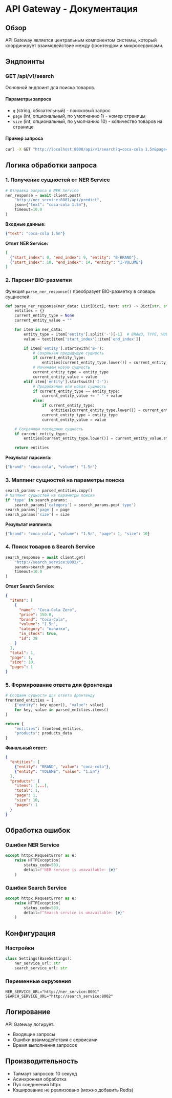 # API Gateway - Документация

## Обзор

API Gateway является центральным компонентом системы, который координирует взаимодействие между фронтендом и микросервисами.

## Эндпоинты

### GET /api/v1/search

Основной эндпоинт для поиска товаров.

#### Параметры запроса
- `q` (string, обязательный) - поисковый запрос
- `page` (int, опциональный, по умолчанию 1) - номер страницы
- `size` (int, опциональный, по умолчанию 10) - количество товаров на странице

#### Пример запроса
```bash
curl -X GET "http://localhost:8000/api/v1/search?q=coca-cola 1.5л&page=1&size=10"
```

## Логика обработки запроса

### 1. Получение сущностей от NER Service

```python
# Отправка запроса в NER Service
ner_response = await client.post(
    "http://ner_service:8001/api/predict", 
    json={"text": "coca-cola 1.5л"}, 
    timeout=10.0
)
```

**Входные данные:**
```json
{"text": "coca-cola 1.5л"}
```

**Ответ NER Service:**
```json
[
  {"start_index": 0, "end_index": 9, "entity": "B-BRAND"},
  {"start_index": 10, "end_index": 14, "entity": "I-VOLUME"}
]
```

### 2. Парсинг BIO-разметки

Функция `parse_ner_response()` преобразует BIO-разметку в словарь сущностей:

```python
def parse_ner_response(ner_data: List[Dict], text: str) -> Dict[str, str]:
    entities = {}
    current_entity_type = None
    current_entity_value = ""

    for item in ner_data:
        entity_type = item['entity'].split('-')[-1]  # BRAND, TYPE, VOLUME, etc.
        value = text[item['start_index']:item['end_index']]

        if item['entity'].startswith('B-'):
            # Сохраняем предыдущую сущность
            if current_entity_type:
                entities[current_entity_type.lower()] = current_entity_value.strip()
            # Начинаем новую сущность
            current_entity_type = entity_type
            current_entity_value = value
        elif item['entity'].startswith('I-'):
            # Продолжение или новая сущность
            if current_entity_type == entity_type:
                current_entity_value += " " + value
            else:
                if current_entity_type:
                    entities[current_entity_type.lower()] = current_entity_value.strip()
                current_entity_type = entity_type
                current_entity_value = value

    # Сохраняем последнюю сущность
    if current_entity_type:
        entities[current_entity_type.lower()] = current_entity_value.strip()

    return entities
```

**Результат парсинга:**
```python
{"brand": "coca-cola", "volume": "1.5л"}
```

### 3. Маппинг сущностей на параметры поиска

```python
search_params = parsed_entities.copy()
# Маппинг сущностей на параметры поиска
if 'type' in search_params:
    search_params['category'] = search_params.pop('type')
search_params['page'] = page
search_params['size'] = size
```

**Результат маппинга:**
```python
{"brand": "coca-cola", "volume": "1.5л", "page": 1, "size": 10}
```

### 4. Поиск товаров в Search Service

```python
search_response = await client.get(
    "http://search_service:8002/", 
    params=search_params, 
    timeout=10.0
)
```

**Ответ Search Service:**
```json
{
  "items": [
    {
      "name": "Coca-Cola Zero",
      "price": 150.0,
      "brand": "Coca-Cola",
      "volume": "1.5л",
      "category": "напитки",
      "in_stock": true,
      "id": 38
    }
  ],
  "total": 1,
  "page": 1,
  "size": 10,
  "pages": 1
}
```

### 5. Формирование ответа для фронтенда

```python
# Создаем сущности для ответа фронтенду
frontend_entities = [
    {"entity": key.upper(), "value": value} 
    for key, value in parsed_entities.items()
]

return {
    "entities": frontend_entities,
    "products": products_data
}
```

**Финальный ответ:**
```json
{
  "entities": [
    {"entity": "BRAND", "value": "coca-cola"},
    {"entity": "VOLUME", "value": "1.5л"}
  ],
  "products": {
    "items": [...],
    "total": 1,
    "page": 1,
    "size": 10,
    "pages": 1
  }
}
```

## Обработка ошибок

### Ошибки NER Service
```python
except httpx.RequestError as e:
    raise HTTPException(
        status_code=503, 
        detail=f"NER service is unavailable: {e}"
    )
```

### Ошибки Search Service
```python
except httpx.RequestError as e:
    raise HTTPException(
        status_code=503, 
        detail=f"Search service is unavailable: {e}"
    )
```

## Конфигурация

### Настройки
```python
class Settings(BaseSettings):
    ner_service_url: str
    search_service_url: str
```

### Переменные окружения
```env
NER_SERVICE_URL="http://ner_service:8001"
SEARCH_SERVICE_URL="http://search_service:8002"
```

## Логирование

API Gateway логирует:
- Входящие запросы
- Ошибки взаимодействия с сервисами
- Время выполнения запросов

## Производительность

- Таймаут запросов: 10 секунд
- Асинхронная обработка
- Пул соединений httpx
- Кэширование не реализовано (можно добавить Redis)
